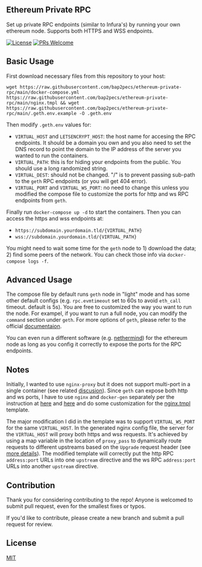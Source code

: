 ## Ethereum Private RPC
Set up private RPC endpoints (similar to Infura's) by running your own ethereum node. Supports both HTTPS and WSS endpoints.

[![License](http://img.shields.io/badge/license-MIT-blue.svg)](https://raw.githubusercontent.com/bap2pecs/ethereum-private-rpc/main/LICENSE)
[![PRs Welcome](https://img.shields.io/badge/PRs-welcome-brightgreen.svg)](https://github.com/bap2pecs/ethereum-private-rpc/pulls)

## Basic Usage
First download necessary files from this repository to your host:
```
wget https://raw.githubusercontent.com/bap2pecs/ethereum-private-rpc/main/docker-compose.yml https://raw.githubusercontent.com/bap2pecs/ethereum-private-rpc/main/nginx.tmpl && wget https://raw.githubusercontent.com/bap2pecs/ethereum-private-rpc/main/.geth.env.example -O .geth.env
```
Then modify `.geth.env` values for:
- `VIRTUAL_HOST` and `LETSENCRYPT_HOST`: the host name for accesing the RPC endpoints. It should be a domain you own and you also need to set the DNS record to point the domain to the IP address of the server you wanted to run the containers.
- `VIRTUAL_PATH`: this is for hiding your endpoints from the public. You should use a long randomized string.
- `VIRTUAL_DEST`: should not be changed. "/" is to prevent passing sub-path to the `geth` RPC endpoints (or you will get 404 error).
- `VIRTUAL_PORT` and `VIRTUAL_WS_PORT`: no need to change this unless you modified the compose file to customize the ports for http and ws RPC endpoints from `geth`.

Finally run `docker-compose up -d` to start the containers. Then you can access the https and wss endpoints at:
- `https://subdomain.yourdomain.tld/{VIRTUAL_PATH}`
- `wss://subdomain.yourdomain.tld/{VIRTUAL_PATH}`

You might need to wait some time for the `geth` node to 1) download the data; 2) find some peers of the network. You can check those info via `docker-compose logs -f`.

## Advanced Usage
The compose file by default runs `geth` node in "light" mode and has some other default configs (e.g. `rpc.evmtimeout` set to 60s to avoid `eth_call` timeout. default is 5s). You are free to customized the way you want to run the node. For exampel, if you want to run a full node, you can modify the `command` section under `geth`. For more options of `geth`, please refer to the official [documentaion](https://geth.ethereum.org/docs/interface/command-line-options).

You can even run a different software (e.g. [nethermind](https://hub.docker.com/r/nethermind/nethermind)) for the ethereum node as long as you config it correctly to expose the ports for the RPC endpoints.

## Notes
Initially, I wanted to use `nginx-proxy` but it does not support multi-port in a single container (see related [discusion](https://github.com/nginx-proxy/nginx-proxy/pull/1157/)). Since `geth` can expose both http and ws ports, I have to use `nginx` and `docker-gen` separately per the instruction at [here](https://github.com/nginx-proxy/nginx-proxy#separate-containers) and [here](https://github.com/nginx-proxy/acme-companion/blob/main/docs/Advanced-usage.md) and do some customization for the [nginx.tmpl](https://github.com/nginx-proxy/nginx-proxy/blob/main/nginx.tmpl) template.

The major modification I did in the template was to support `VIRTUAL_WS_PORT` for the same `VIRTUAL_HOST`. In the generated nginx config file, the server for the `VIRTUAL_HOST` will proxy both https and wss requests. It's achieved by using a map variable in the location of `proxy_pass` to dynamically route requests to different upstreams based on the `Upgrade` request header (see [more details](https://nginx.org/en/docs/http/websocket.html)). The modified template will correctly put the http RPC `address:port` URLs into one `upstream` directive and the ws RPC `address:port` URLs into another `upstream` directive.

## Contribution
Thank you for considering contributing to the repo! Anyone is welcomed to submit pull request, even for the smallest fixes or typos.

If you'd like to contribute, please create a new branch and submit a pull request for review.

## License
[MIT](https://raw.githubusercontent.com/bap2pecs/ethereum-private-rpc/main/LICENSE)